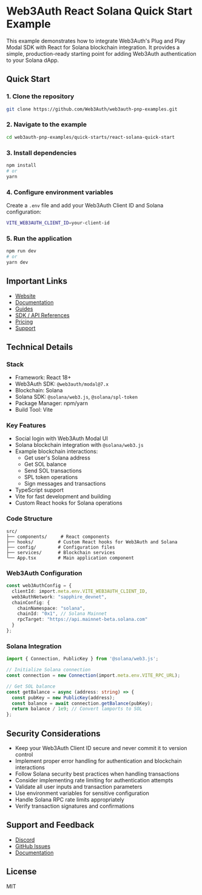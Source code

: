 # Web3Auth React Solana Quick Start Example

This example demonstrates how to integrate Web3Auth's Plug and Play Modal SDK with React for Solana blockchain integration. It provides a simple, production-ready starting point for adding Web3Auth authentication to your Solana dApp.

## Quick Start

### 1. Clone the repository
```bash
git clone https://github.com/Web3Auth/web3auth-pnp-examples.git
```

### 2. Navigate to the example
```bash
cd web3auth-pnp-examples/quick-starts/react-solana-quick-start
```

### 3. Install dependencies
```bash
npm install
# or
yarn
```

### 4. Configure environment variables
Create a `.env` file and add your Web3Auth Client ID and Solana configuration:
```bash
VITE_WEB3AUTH_CLIENT_ID=your-client-id
```

### 5. Run the application
```bash
npm run dev
# or
yarn dev
```

## Important Links
- [Website](https://web3auth.io)
- [Documentation](https://web3auth.io/docs)
- [Guides](https://web3auth.io/docs/guides)
- [SDK / API References](https://web3auth.io/docs/sdk)
- [Pricing](https://web3auth.io/pricing.html)
- [Support](https://discord.gg/web3auth)

## Technical Details

### Stack
- Framework: React 18+
- Web3Auth SDK: `@web3auth/modal@7.x`
- Blockchain: Solana
- Solana SDK: `@solana/web3.js`, `@solana/spl-token`
- Package Manager: npm/yarn
- Build Tool: Vite

### Key Features
- Social login with Web3Auth Modal UI
- Solana blockchain integration with `@solana/web3.js`
- Example blockchain interactions:
  - Get user's Solana address
  - Get SOL balance
  - Send SOL transactions
  - SPL token operations
  - Sign messages and transactions
- TypeScript support
- Vite for fast development and building
- Custom React hooks for Solana operations

### Code Structure
```
src/
├── components/     # React components
├── hooks/         # Custom React hooks for Web3Auth and Solana
├── config/        # Configuration files
├── services/      # Blockchain services
└── App.tsx        # Main application component
```

### Web3Auth Configuration
```typescript
const web3AuthConfig = {
  clientId: import.meta.env.VITE_WEB3AUTH_CLIENT_ID,
  web3AuthNetwork: "sapphire_devnet",
  chainConfig: {
    chainNamespace: "solana",
    chainId: "0x1", // Solana Mainnet
    rpcTarget: "https://api.mainnet-beta.solana.com"
  }
};
```

### Solana Integration
```typescript
import { Connection, PublicKey } from '@solana/web3.js';

// Initialize Solana connection
const connection = new Connection(import.meta.env.VITE_RPC_URL);

// Get SOL balance
const getBalance = async (address: string) => {
  const pubKey = new PublicKey(address);
  const balance = await connection.getBalance(pubKey);
  return balance / 1e9; // Convert lamports to SOL
};
```

## Security Considerations
- Keep your Web3Auth Client ID secure and never commit it to version control
- Implement proper error handling for authentication and blockchain interactions
- Follow Solana security best practices when handling transactions
- Consider implementing rate limiting for authentication attempts
- Validate all user inputs and transaction parameters
- Use environment variables for sensitive configuration
- Handle Solana RPC rate limits appropriately
- Verify transaction signatures and confirmations

## Support and Feedback
- [Discord](https://discord.gg/web3auth)
- [GitHub Issues](https://github.com/Web3Auth/web3auth-pnp-examples/issues)
- [Documentation](https://web3auth.io/docs/connect-blockchain/solana)

## License
MIT
